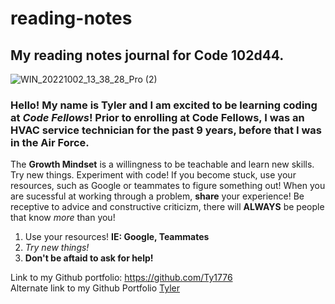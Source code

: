 # reading-notes

## My reading notes journal for Code 102d44.

![WIN_20221002_13_38_28_Pro (2)](https://user-images.githubusercontent.com/114241812/194931129-64c8c03e-1137-4bfb-8335-879009a6f4bb.jpg)

### Hello! My name is Tyler and I am excited to be learning coding at *Code Fellows*! Prior to enrolling at Code Fellows, I was an HVAC service technician for the past 9 years, before that I was in the Air Force. 

The **Growth Mindset** is a willingness to be teachable and learn new skills. Try new things. Experiment with code! If you become stuck, use your resources, such as Google or teammates to figure something out! When you are sucessful at working through a problem, **share** your experience! Be receptive to advice and constructive criticizm, there will **ALWAYS** be people that know *more* than you!

1. Use your resources! **IE: Google, Teammates**
2. *Try new things!*
3. **Don't be aftaid to ask for help!**


Link to my Github portfolio: <https://github.com/Ty1776>  
Alternate link to my Github Portfolio [Tyler](https://github.com/Ty1776)
